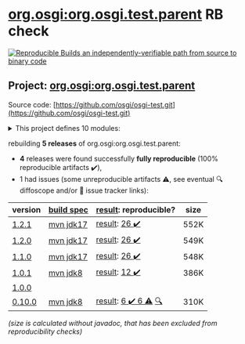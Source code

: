 [org.osgi:org.osgi.test.parent](https://central.sonatype.com/artifact/org.osgi/org.osgi.test.parent/versions) RB check
=======

[![Reproducible Builds](https://reproducible-builds.org/images/logos/rb.svg) an independently-verifiable path from source to binary code](https://reproducible-builds.org/)

## Project: [org.osgi:org.osgi.test.parent](https://central.sonatype.com/artifact/org.osgi/org.osgi.test.parent/versions)

Source code: [https://github.com/osgi/osgi-test.git](https://github.com/osgi/osgi-test.git)

<details><summary>This project defines 10 modules:</summary>

* [org.osgi:org.osgi.test.assertj.framework](https://search.maven.org/artifact/org.osgi/org.osgi.test.assertj.framework/)
* [org.osgi:org.osgi.test.assertj.log](https://search.maven.org/artifact/org.osgi/org.osgi.test.assertj.log/)
* [org.osgi:org.osgi.test.assertj.promise](https://search.maven.org/artifact/org.osgi/org.osgi.test.assertj.promise/)
* [org.osgi:org.osgi.test.bom](https://search.maven.org/artifact/org.osgi/org.osgi.test.bom/)
* [org.osgi:org.osgi.test.common](https://search.maven.org/artifact/org.osgi/org.osgi.test.common/)
* [org.osgi:org.osgi.test.junit4](https://search.maven.org/artifact/org.osgi/org.osgi.test.junit4/)
* [org.osgi:org.osgi.test.junit5](https://search.maven.org/artifact/org.osgi/org.osgi.test.junit5/)
* [org.osgi:org.osgi.test.junit5.cm](https://search.maven.org/artifact/org.osgi/org.osgi.test.junit5.cm/)
* [org.osgi:org.osgi.test.junit5.listeners.log.osgi](https://search.maven.org/artifact/org.osgi/org.osgi.test.junit5.listeners.log.osgi/)
* [org.osgi:org.osgi.test.parent](https://search.maven.org/artifact/org.osgi/org.osgi.test.parent/)
</details>

rebuilding **5 releases** of org.osgi:org.osgi.test.parent:
- **4** releases were found successfully **fully reproducible** (100% reproducible artifacts :heavy_check_mark:),
- 1 had issues (some unreproducible artifacts :warning:, see eventual :mag: diffoscope and/or :memo: issue tracker links):

| version | [build spec](/BUILDSPEC.md) | [result](https://reproducible-builds.org/docs/jvm/): reproducible? | size |
| -- | --------- | ------ | -- |
| [1.2.1](https://search.maven.org/artifact/org.osgi/org.osgi.test.parent/1.2.1/pom) | [mvn jdk17](osgi-test-1.2.1.buildspec) | [result](org.osgi.test.parent-1.2.1.buildinfo): [26 :heavy_check_mark: ](org.osgi.test.parent-1.2.1.buildcompare) | 552K |
| [1.2.0](https://search.maven.org/artifact/org.osgi/org.osgi.test.parent/1.2.0/pom) | [mvn jdk17](osgi-test-1.2.0.buildspec) | [result](org.osgi.test.parent-1.2.0.buildinfo): [26 :heavy_check_mark: ](org.osgi.test.parent-1.2.0.buildcompare) | 549K |
| [1.1.0](https://search.maven.org/artifact/org.osgi/org.osgi.test.parent/1.1.0/pom) | [mvn jdk17](osgi-test-1.1.0.buildspec) | [result](org.osgi.test.parent-1.1.0.buildinfo): [26 :heavy_check_mark: ](org.osgi.test.parent-1.1.0.buildcompare) | 548K |
| [1.0.1](https://search.maven.org/artifact/org.osgi/org.osgi.test.parent/1.0.1/pom) | [mvn jdk8](osgi-test-1.0.1.buildspec) | [result](org.osgi.test.parent-1.0.1.buildinfo): [12 :heavy_check_mark: ](org.osgi.test.parent-1.0.1.buildcompare) | 386K |
| [1.0.0](https://search.maven.org/artifact/org.osgi/org.osgi.test.parent/1.0.0/pom) | | | |
| [0.10.0](https://search.maven.org/artifact/org.osgi/org.osgi.test.parent/0.10.0/pom) | [mvn jdk8](osgi-test-0.10.0.buildspec) | [result](org.osgi.test.parent-0.10.0.buildinfo): [6 :heavy_check_mark:  6 :warning:](org.osgi.test.parent-0.10.0.buildcompare) [:mag:](org.osgi.test.parent-0.10.0.diffoscope) | 310K |

<i>(size is calculated without javadoc, that has been excluded from reproducibility checks)</i>
